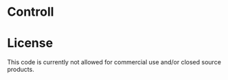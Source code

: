 Controll
========

License
========
This code is currently not allowed for commercial use and/or closed source products.
